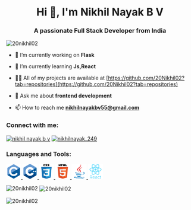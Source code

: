 <h1 align="center">Hi 👋, I'm Nikhil Nayak B V</h1>
<h3 align="center">A passionate Full Stack Developer from India</h3>

<p align="left"> <img src="https://komarev.com/ghpvc/?username=20nikhil02&label=Profile%20views&color=0e75b6&style=flat" alt="20nikhil02" /> </p>

- 🔭 I’m currently working on **Flask**

- 🌱 I’m currently learning **Js,React**

- 👨‍💻 All of my projects are available at [https://github.com/20Nikhil02?tab=repositories](https://github.com/20Nikhil02?tab=repositories)

- 💬 Ask me about **frontend development**

- 📫 How to reach me **nikhilnayakbv55@gmail.com**

<h3 align="left">Connect with me:</h3>
<p align="left">
<a href="https://linkedin.com/in/nikhil nayak b v" target="blank"><img align="center" src="https://raw.githubusercontent.com/rahuldkjain/github-profile-readme-generator/master/src/images/icons/Social/linked-in-alt.svg" alt="nikhil nayak b v" height="30" width="40" /></a>
<a href="https://instagram.com/nikhilnayak_249" target="blank"><img align="center" src="https://raw.githubusercontent.com/rahuldkjain/github-profile-readme-generator/master/src/images/icons/Social/instagram.svg" alt="nikhilnayak_249" height="30" width="40" /></a>
</p>

<h3 align="left">Languages and Tools:</h3>
<p align="left"> <a href="https://www.cprogramming.com/" target="_blank" rel="noreferrer"> <img src="https://raw.githubusercontent.com/devicons/devicon/master/icons/c/c-original.svg" alt="c" width="40" height="40"/> </a> <a href="https://www.w3schools.com/cpp/" target="_blank" rel="noreferrer"> <img src="https://raw.githubusercontent.com/devicons/devicon/master/icons/cplusplus/cplusplus-original.svg" alt="cplusplus" width="40" height="40"/> </a> <a href="https://www.w3schools.com/css/" target="_blank" rel="noreferrer"> <img src="https://raw.githubusercontent.com/devicons/devicon/master/icons/css3/css3-original-wordmark.svg" alt="css3" width="40" height="40"/> </a> <a href="https://www.w3.org/html/" target="_blank" rel="noreferrer"> <img src="https://raw.githubusercontent.com/devicons/devicon/master/icons/html5/html5-original-wordmark.svg" alt="html5" width="40" height="40"/> </a> <a href="https://www.java.com" target="_blank" rel="noreferrer"> <img src="https://raw.githubusercontent.com/devicons/devicon/master/icons/java/java-original.svg" alt="java" width="40" height="40"/> </a> <a href="https://reactjs.org/" target="_blank" rel="noreferrer"> <img src="https://raw.githubusercontent.com/devicons/devicon/master/icons/react/react-original-wordmark.svg" alt="react" width="40" height="40"/> </a> </p>

<p><img align="left" src="https://github-readme-stats.vercel.app/api/top-langs?username=20nikhil02&show_icons=true&locale=en&layout=compact" alt="20nikhil02" /></p>

<p>&nbsp;<img align="center" src="https://github-readme-stats.vercel.app/api?username=20nikhil02&show_icons=true&locale=en" alt="20nikhil02" /></p>

<p><img align="center" src="https://github-readme-streak-stats.herokuapp.com/?user=20nikhil02&" alt="20nikhil02" /></p>
